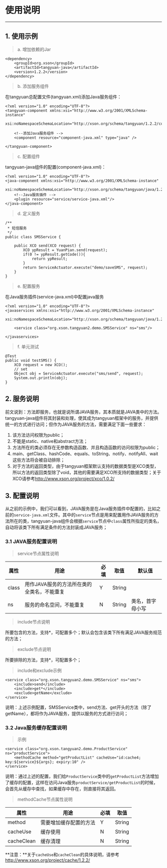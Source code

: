 # 使用说明
---

## 1. 使用示例

> a. 增加依赖的Jar

	<dependency>
	    <groupId>org.xson</groupId>
	    <artifactId>tangyuan-java</artifactId>
	    <version>1.2.2</version>
	</dependency>

> b. 添加服务组件

在tangyuan总配置文件(tangyuan.xml)添加Java服务组件：

	<?xml version="1.0" encoding="UTF-8"?>
	<tangyuan-component xmlns:xsi="http://www.w3.org/2001/XMLSchema-instance"
	    xsi:noNamespaceSchemaLocation="http://xson.org/schema/tangyuan/1.2.2/component.xsd">
		
		<!--添加Java服务组件 -->
		<component resource="component-java.xml" type="java" />
		
	</tangyuan-component>

> c. 配置组件

tangyuan-java组件的配置(component-java.xml)：

	<?xml version="1.0" encoding="UTF-8"?>
	<java-component xmlns:xsi="http://www.w3.org/2001/XMLSchema-instance"
		xsi:noNamespaceSchemaLocation="http://xson.org/schema/tangyuan/java/1.2.2/component.xsd">
		<!--Java服务插件 -->
		<plugin resource="service/service-java.xml"/>
	</java-component>

> d. 定义服务

	/**
	 * 短信服务
	 */
	public class SMSService {
	
		public XCO send(XCO request) {
			XCO ypResult = YuanPian.send(request);
			if(0 != ypResult.getCode()){
				return ypResult;
			}
			return ServiceActuator.execute("demo/saveSMS", request);
		}
	}

> e. 配置服务

在Java服务插件(service-java.xml)中配置java服务

	<?xml version="1.0" encoding="UTF-8"?>
	<javaservices xmlns:xsi="http://www.w3.org/2001/XMLSchema-instance"
		xsi:noNamespaceSchemaLocation="http://xson.org/schema/tangyuan/java/1.2.2/service.xsd">

		<service class="org.xson.tangyuan2.demo.SMSService" ns="sms"/>
		
	</javaservices>

> f. 单元测试 

	@Test
	public void testSMS() {
		XCO request = new XCO();
		// set
		Object obj = ServiceActuator.execute("sms/send", request);
		System.out.println(obj);
	}

## 2. 服务说明

前文说到：方法即服务，也就是说所谓JAVA服务，其本质就是JAVA类中的方法。tangyuan-java组件将其封装和处理，使其成为tangyuan框架中的服务，并提供统一的方式进行访问；但作为JAVA服务的方法，需要满足下面一些要求：

1. 该方法访问权限为public；
2. 不能是static、native和abstract方法；
3. 方法所在的类必须存在无参数构造函数、并且构造函数的访问权限为public；
4. main、getClass、hashCode、equals、toString、notify、notifyAll、wait这些方法将会被自动排除；
5. 对于方法的返回类型，由于tangyuan框架默认支持的数据类型是XCO类型，所以方法的返回类型除了void，其他的需要满足XCO所支持的数据类型；关于XCO请参考<http://www.xson.org/project/xco/1.0.2/>

## 3. 配置说明

从之前的示例中，我们可以看到，JAVA服务是在Java服务插件中配置的，比如之前的`service-java.xml`文件。其中的`service`节点是用来配置用作JAVA服务的方法所在的类，tangyuan-java组件会根据`service`节点中`class`属性所指定的类名，自动将该类下所有满足条件的方法封装成JAVA服务；

### 3.1 JAVA服务配置说明

> service节点属性说明

| 属性 | 用途 | 必填 | 取值 | 默认值 |
| --- | --- | --- | --- | --- |
| class | 用作JAVA服务的方法所在类的全类名，不能重复 | Y | String | |
| ns | 服务的命名空间，不能重复 | N | String | 类名，首字母小写 |

> include节点说明

所要包含的方法，支持*，可配置多个；默认会包含该类下所有满足JAVA服务规范的方法；

> exclude节点说明

所要排除的方法，支持*，可配置多个；

> include和exclude示例

	<service class="org.xson.tangyuan2.demo.SMSService" ns="sms">
		<include>send</include>
		<include>get*</include>
		<exclude>getName</exclude>
	</service>

说明：上述示例配置，SMSService类中，send方法、get开头的方法（除了getName），都将作为JAVA服务，提供以服务的方式进行访问；

### 3.2 Java服务缓存配置说明

> 示例

	<service class="org.xson.tangyuan2.demo.ProductService" ns="productService">
		<methodCache method="getProductList" cacheUse="id:cache4; key:${service}${args}; expiry:10" />
	</service>

说明：通过上述的配置，我们给`ProductService`类中的`getProductList`方法增加了缓存的配置，这样在访问Java服务`productService/getProductList`的时候，会首先从缓存中查找，如果缓存中存在，则直接将其返回。

> methodCache节点属性说明

| 属性 | 用途 | 必填 | 取值 |
| --- | --- | --- | --- |
| method | 需要增加缓存配置的方法 | Y | String |
| cacheUse | 缓存使用 | N | String |
| cacheClean | 缓存清理 | N | String |

**注意：**关于`cacheUse`和`cacheClean`的具体说明，请参考<http://www.xson.org/project/cache/1.2.2/>